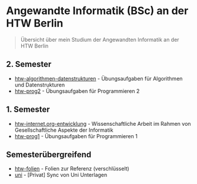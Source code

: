 # Angewandte Informatik (BSc) an der HTW Berlin

> Übersicht über mein Studium der Angewandten Informatik an der HTW Berlin

## 2. Semester

- [htw-algorithmen-datenstrukturen](https://github.com/jneidel/htw-algorithmen-datenstrukturen) - Übungsaufgaben für Algorithmen und Datenstrukturen
- [htw-prog2](https://github.com/jneidel/htw-prog2) - Übungsaufgaben für Programmieren 2

## 1. Semester

- [htw-internet.org-entwicklung](https://github.com/jneidel/htw-internet.org-entwicklung) - Wissenschaftliche Arbeit im Rahmen von Gesellschaftliche Aspekte der Informatik
- [htw-prog1](https://github.com/jneidel/htw-prog1) - Übungsaufgaben für Programmieren 1

## Semesterübergreifend

- [htw-folien](https://github.com/jneidel/htw-folien) - Folien zur Referenz (verschlüsselt)
- [uni](https://github.com/jneidel/uni) - [Privat] Sync von Uni Unterlagen
